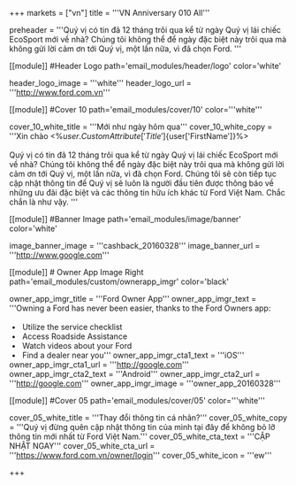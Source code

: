 +++
markets = ["vn"]
title = '''VN Anniversary 010 All'''


preheader = '''Quý vị có tin đã 12 tháng trôi qua kể từ ngày Quý vị  lái chiếc EcoSport mới về nhà? Chúng tôi không thể để ngày đặc biệt này trôi qua mà không gửi lời cảm ơn tới Quý vị, một lần nữa, vì đã chọn Ford.  '''

[[module]] #Header Logo
path='email_modules/header/logo'
color='white'

  header_logo_image = '''white'''
  header_logo_url = '''http://www.ford.com.vn'''

[[module]] #Cover 10
path='email_modules/cover/10'
color='''white'''
 
  cover_10_white_title = '''Mới như ngày hôm qua'''
  cover_10_white_copy = '''Xin chào <%${user.CustomAttribute['Title']}%> <%${user['FirstName']}%><br><br>Quý vị có tin đã 12 tháng trôi qua kể từ ngày Quý vị lái chiếc EcoSport mới về nhà? Chúng tôi không thể để ngày đặc biệt này trôi qua mà không gửi lời cảm ơn tới Quý vị, một lần nữa, vì đã chọn Ford. Chúng tôi sẽ còn tiếp tục cập nhật thông tin để Quý vị sẽ luôn là người đầu tiên được thông báo về những ưu đãi đặc biệt và các thông tin hữu ích khác từ Ford Việt Nam. Chắc chắn là như vậy. '''

[[module]] #Banner Image
path='email_modules/image/banner'
color='white'

  image_banner_image = '''cashback_20160328'''
  image_banner_url = '''http://www.google.com'''
    
[[module]] # Owner App Image Right
path='email_modules/custom/ownerapp_imgr'
color='black'

  owner_app_imgr_title = '''Ford Owner App'''
  owner_app_imgr_text = '''Owning a Ford has never been easier, thanks to the Ford Owners app&#58;<br/><br/>&nbsp;&#8226;&nbsp;&nbsp;&nbsp;Utilize the service checklist<br/>&nbsp;&#8226;&nbsp;&nbsp;&nbsp;Access Roadside Assistance<br/>&nbsp;&#8226;&nbsp;&nbsp;&nbsp;Watch videos about your Ford<br/>&nbsp;&#8226;&nbsp;&nbsp;&nbsp;Find a dealer near you'''
  owner_app_imgr_cta1_text = '''iOS'''
  owner_app_imgr_cta1_url = '''http://google.com'''
  owner_app_imgr_cta2_text = '''Android'''
  owner_app_imgr_cta2_url = '''http://google.com'''
  owner_app_imgr_image = '''owner_app_20160328'''

[[module]] #Cover 05
path='email_modules/cover/05'
color='''white'''

  cover_05_white_title = '''Thay đổi thông tin cá nhân?'''
  cover_05_white_copy = '''Quý vị đừng quên cập nhật thông tin của mình tại đây để không bỏ lỡ thông tin mới nhất từ Ford Việt Nam.'''
  cover_05_white_cta_text = '''CẬP NHẬT NGAY'''
  cover_05_white_cta_url = '''https://www.ford.com.vn/owner/login'''
  cover_05_white_icon = '''ew'''

+++